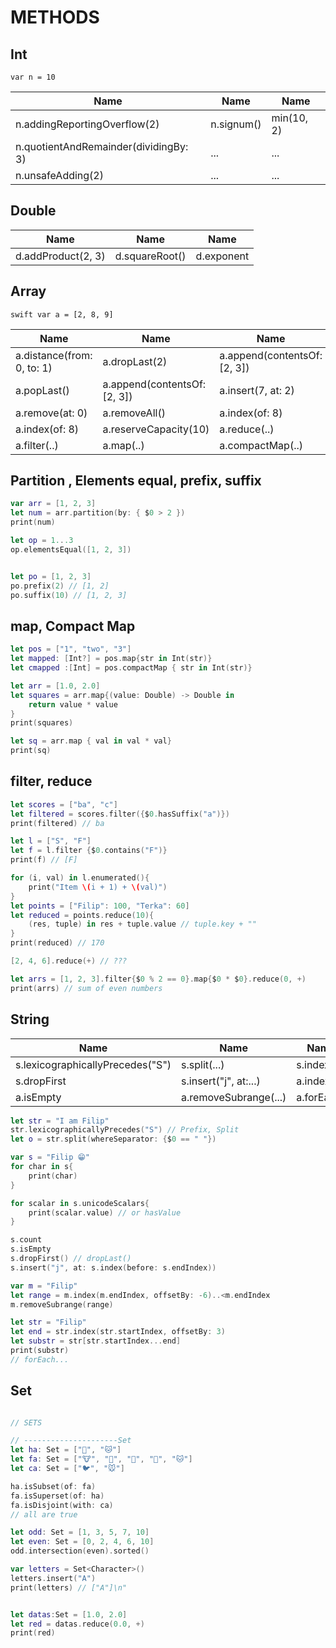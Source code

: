 # METHODS 

## Int
```var n = 10```


Name | Name | Name
------------ | ------------- | -------------
n.addingReportingOverflow(2) | n.signum()| min(10, 2)
n.quotientAndRemainder(dividingBy: 3) |  ...| ... 
n.unsafeAdding(2) | ...  | ...  

## Double

Name | Name | Name
------------ | ------------- | -------------
d.addProduct(2, 3)  | d.squareRoot()| d.exponent 


## Array
```swift var a = [2, 8, 9]```

Name | Name | Name
------------ | ------------- | -------------
a.distance(from: 0, to: 1) | a.dropLast(2)| a.append(contentsOf: [2, 3])
a.popLast() | a.append(contentsOf: [2, 3])| a.insert(7, at: 2)
a.remove(at: 0) | a.removeAll()  | a.index(of: 8)
a.index(of: 8) | a.reserveCapacity(10) |a.reduce(..)
a.filter(..) | a.map(..) |a.compactMap(..)

## Partition , Elements equal, prefix, suffix
```swift
var arr = [1, 2, 3]
let num = arr.partition(by: { $0 > 2 })
print(num)

let op = 1...3
op.elementsEqual([1, 2, 3])


let po = [1, 2, 3]
po.prefix(2) // [1, 2]
po.suffix(10) // [1, 2, 3]
```

## map, Compact Map
```swift
let pos = ["1", "two", "3"]
let mapped: [Int?] = pos.map{str in Int(str)}
let cmapped :[Int] = pos.compactMap { str in Int(str)}

let arr = [1.0, 2.0]
let squares = arr.map{(value: Double) -> Double in
    return value * value
}
print(squares)

let sq = arr.map { val in val * val}
print(sq)
```

## filter, reduce
```swift
let scores = ["ba", "c"]
let filtered = scores.filter({$0.hasSuffix("a")})
print(filtered) // ba

let l = ["S", "F"]
let f = l.filter {$0.contains("F")}
print(f) // [F]

for (i, val) in l.enumerated(){
    print("Item \(i + 1) + \(val)")
}
let points = ["Filip": 100, "Terka": 60]
let reduced = points.reduce(10){
    (res, tuple) in res + tuple.value // tuple.key + ""
}
print(reduced) // 170

[2, 4, 6].reduce(+) // ???

let arrs = [1, 2, 3].filter{$0 % 2 == 0}.map{$0 * $0}.reduce(0, +)
print(arrs) // sum of even numbers
```



## String
Name | Name | Name
------------ | ------------- | -------------
s.lexicographicallyPrecedes("S") | s.split(...)| s.index(..)
s.dropFirst| s.insert("j", at:...)| a.index(...)
a.isEmpty| a.removeSubrange(...)| a.forEach


```swift
let str = "I am Filip"
str.lexicographicallyPrecedes("S") // Prefix, Split
let o = str.split(whereSeparator: {$0 == " "})

var s = "Filip 😁"
for char in s{
    print(char)
}

for scalar in s.unicodeScalars{
    print(scalar.value) // or hasValue
}

s.count
s.isEmpty
s.dropFirst() // dropLast()
s.insert("j", at: s.index(before: s.endIndex))

var m = "Filip"
let range = m.index(m.endIndex, offsetBy: -6)..<m.endIndex
m.removeSubrange(range)

let str = "Filip"
let end = str.index(str.startIndex, offsetBy: 3)
let substr = str[str.startIndex...end]
print(substr)
// forEach...

```


## Set


```swift

// SETS

// ---------------------Set
let ha: Set = ["🐶", "🐱"]
let fa: Set = ["🐮", "🐔", "🐑", "🐶", "🐱"]
let ca: Set = ["🐦", "🐭"]

ha.isSubset(of: fa)
fa.isSuperset(of: ha)
fa.isDisjoint(with: ca)
// all are true

let odd: Set = [1, 3, 5, 7, 10]
let even: Set = [0, 2, 4, 6, 10]
odd.intersection(even).sorted()

var letters = Set<Character>()
letters.insert("A")
print(letters) // ["A"]\n"


let datas:Set = [1.0, 2.0]
let red = datas.reduce(0.0, +)
print(red)


```





